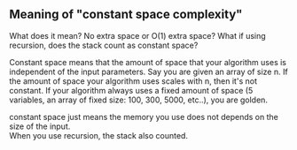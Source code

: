 ## Meaning of "constant space complexity"

What does it mean? No extra space or O(1) extra space? What if using recursion, does the stack count as constant space?

Constant space means that the amount of space that your algorithm uses is independent of the input parameters. Say you are given an array of size n. If the amount of space your algorithm uses scales with n, then it's not constant. If your algorithm always uses a fixed amount of space (5 variables, an array of fixed size: 100, 300, 5000, etc..), you are golden.

constant space just means the memory you use does not depends on the size of the input.  
When you use recursion, the stack also counted.